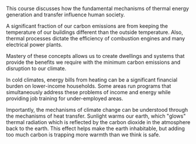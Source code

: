This course discusses how the fundamental mechanisms of thermal energy generation and transfer influence human society.

A significant fraction of our carbon emissions are from keeping the temperature of our buildings different than the outside temperature.
Also, thermal processes dictate the efficiency of combustion engines and many electrical power plants.

Mastery of these concepts allows us to create dwellings and systems that provide the benefits we require with the minimum carbon emissions and disruption to our climate.

In cold climates, energy bills from heating can be a significant financial burden on lower-income households.
Some areas run programs that simultaneously address these problems of income and energy while providing job training for under-employed areas.

Importantly, the mechanisms of climate change can be understood through the mechanisms of heat transfer.
Sunlight warms our earth, which "glows" thermal radiation which is reflected by the carbon dioxide in the atmosphere back to the earth.
This effect helps make the earth inhabitable, but adding too much carbon is trapping more warmth than we think is safe.

